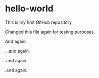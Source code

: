 # hello-world
This is my first GitHub repository

Changed this file again for testing purposes.

And again.

...and again.

.and again.

.and again.